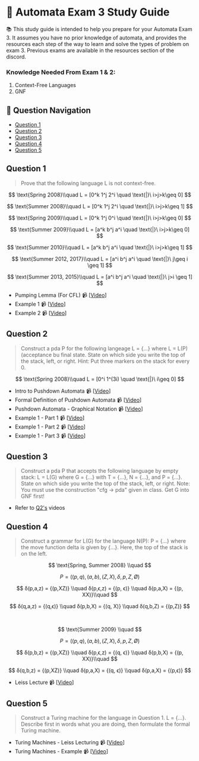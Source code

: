 # 🤖 Automata Exam 3 Study Guide

📚 This study guide is intended to help you prepare for your Automata Exam 3. It assumes you have no prior knowledge of automata, and provides the resources each step of the way to learn and solve the types of problem on exam 3. Previous exams are available in the resources section of the discord. 

### Knowledge Needed From Exam 1 & 2:
1. Context-Free Languages
2. GNF

## 🔎 Question Navigation

- [Question 1](#question-1)
- [Question 2](#question-2)
- [Question 3](#question-3)
- [Question 4](#question-4)
- [Question 5](#question-5)

## Question 1

> Prove that the following language L is not context-free.

$$
\text{Spring 2008}\\quad
L = [0^k 1^j 2^i \quad \text{|}\  i>j>k\geq 0]
$$

$$
\text{Summer 2008}\\quad
L = [0^k 1^j 2^i \quad \text{|}\  i>j>k\geq 1]
$$

$$
\text{Spring 2009}\\quad
L = [0^k 1^j 0^i \quad \text{|}\  i>j>k\geq 0]
$$

$$
\text{Summer 2009}\\quad
L = [a^k b^j a^i \quad \text{|}\  i>j>k\geq 0]
$$

$$
\text{Summer 2010}\\quad
L = [a^k b^j a^i \quad \text{|}\  i>j>k\geq 1]
$$

$$
\text{Summer 2012, 2017}\\quad
L = [a^i b^j a^i \quad \text{|}\  j\geq i \geq 1]
$$

$$
\text{Summer 2013, 2015}\\quad
L = [a^i b^j a^i \quad \text{|}\  j>i \geq 1]
$$


- Pumping Lemma (For CFL) 📹 [[Video](https://www.youtube.com/watch?v=jRhqx1_KcCk)]
- Example 1 📹 [[Video](https://youtu.be/eQ0XkUk3qGk)]
- Example 2 📹 [[Video](https://youtu.be/DPs8sBcIjs8)]

## Question 2

> Construct a pda P for the following langeage L = {...} where L = L(P) (acceptance bu final state. State on which side you write the top of the stack, left, or right. Hint: Put three markers on the stack for every 0.

$$
\text{Spring 2008}\\quad
L = [0^i 1^(3i) \quad \text{|}\  i\geq 0]
$$

- Intro to Pushdown Automata 📹 [[Video](https://youtu.be/4ejIAmp_Atw)]
- Formal Definition of Pushdown Automata 📹 [[Video](https://youtu.be/JtRyd7Svlew)]
- Pushdown Automata - Graphical Notation 📹 [[Video](https://youtu.be/eY7fwj5jvC4)]
- Example 1 - Part 1 📹 [[Video](https://youtu.be/TEQcJybMMFU)]
- Example 1 - Part 2 📹 [[Video](https://youtu.be/BxA-aI2dyRo)]
- Example 1 - Part 3 📹 [[Video](https://youtu.be/xHj2WI1Rrl4)]

## Question 3

> Construct a pda P that accepts the following language by empty stack: L = L(G) where G = {...} with T = {...}, N = {...}, and P = {...}. State on which side you write the top of the stack, left, or right. Note: You must use the construction "cfg -> pda" given in class. Get G into GNF first!

- Refer to [Q2's](#question-2) videos

## Question 4

> Construct a grammar for L(G) for the language N(P): P = {...} where the move function delta is given by {...}. Here, the top of the stack is on the left.

$$
\text{Spring, Summer 2008} \\quad
$$

$$
P = ( (p, q), (a, b), (Z, X), δ, p, Z, Ø)
$$

$$
δ(p,a,z) = {(p,XZ)} \\quad δ(p,ϵ,z) = {(p, ϵ)} \\quad δ(p,a,X) = {(p, XX)}\\quad
$$

$$
δ(q,a,z) = {(q,ϵ)} \\quad δ(p,b,X) = {(q, X)} \\quad δ(q,b,Z) = {(p,Z)}
$$

<br>

$$
\text{Summer 2009} \\quad
$$

$$
P = ( (p, q), (a, b), (Z, X), δ, p, Z, Ø)
$$

$$
δ(p,b,z) = {(p,XZ)} \\quad δ(p,ϵ,z) = {(q, ϵ)} \\quad δ(p,b,X) = {(p, XX)}\\quad
$$

$$
δ(q,b,z) = {(p,XZ)} \\quad δ(p,a,X) = {(q, ϵ)} \\quad δ(p,a,X) = {(p,ϵ)}
$$

- Leiss Lecture 📹 [[Video](https://www.youtube.com/watch?v=aADmqDfpx-c)]


## Question 5

> Construct a Turing machine for the language in Question 1. L = {...}. Describe first in words what you are doing, then formulate the formal Turing machine.

- Turing Machines - Leiss Lecturing 📹 [[Video](https://www.youtube.com/watch?v=bqQ55-KM_7E)]
- Turing Machines - Example 📹 [[Video](https://www.youtube.com/watch?v=Y0x9kmfjQTA)]
